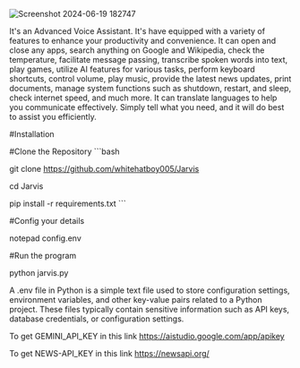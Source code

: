 
![Screenshot 2024-06-19 182747](https://github.com/whitehatboy005/Jarvis/assets/147156726/f2f1008d-40ef-4b95-a75a-5ebe8c1e54eb)

It's an Advanced Voice Assistant. It's have equipped with a variety of features to enhance your productivity and convenience. It can open and close any apps, search anything on Google and Wikipedia, check the temperature, facilitate message passing, transcribe spoken words into text, play games, utilize AI features for various tasks, perform keyboard shortcuts, control volume, play music, provide the latest news updates, print documents, manage system functions such as shutdown, restart, and sleep, check internet speed, and much more. It can translate languages to help you communicate effectively. Simply tell what you need, and it will do best to assist you efficiently.

#Installation

#Clone the Repository 
\```bash

git clone https://github.com/whitehatboy005/Jarvis

cd Jarvis

pip install -r requirements.txt
\```

#Config your details

notepad config.env

#Run the program

python jarvis.py

A .env file in Python is a simple text file used to store configuration settings, environment variables, and other key-value pairs related to a Python project. These files typically contain sensitive information such as API keys, database credentials, or configuration settings.

To get GEMINI_API_KEY in this link https://aistudio.google.com/app/apikey

To get NEWS-API_KEY in this link https://newsapi.org/
